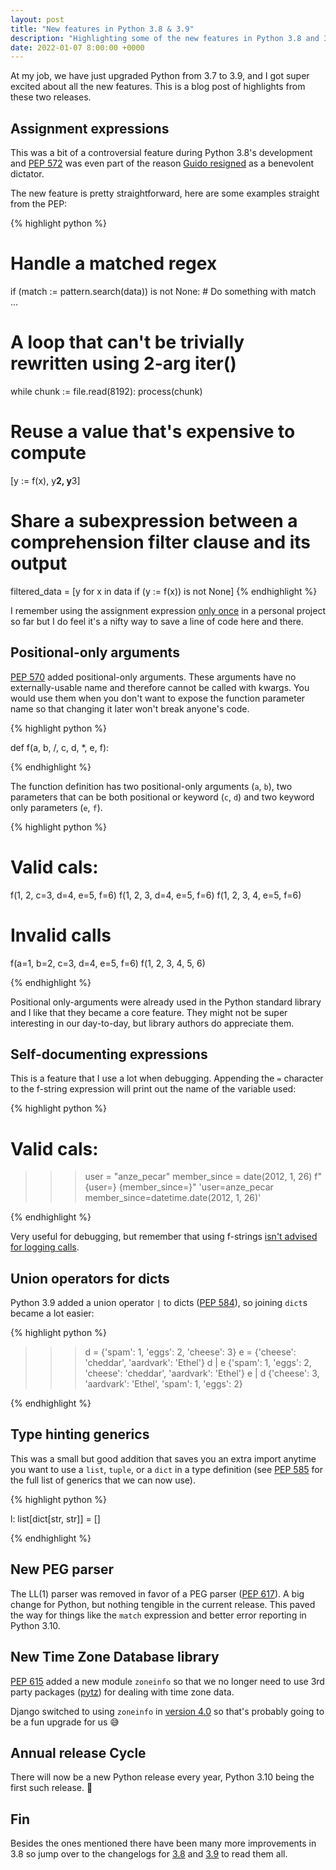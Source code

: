 ```yaml
---
layout: post
title: "New features in Python 3.8 & 3.9"
description: "Highlighting some of the new features in Python 3.8 and 3.9."
date: 2022-01-07 8:00:00 +0000
---
```


At my job, we have just upgraded Python from 3.7 to 3.9, and I got super excited about all the new features. This is a blog post of highlights from these two releases.

## Assignment expressions

This was a bit of a controversial feature during Python 3.8's development and <a href="https://www.python.org/dev/peps/pep-0572/">PEP 572</a> was even part of the reason <a href="https://lwn.net/Articles/759654/">Guido resigned</a> as a benevolent dictator.

The new feature is pretty straightforward, here are some examples straight from the PEP:

<!-- prettier-ignore-start -->
{% highlight python %}
# Handle a matched regex
if (match := pattern.search(data)) is not None: # Do something with match
    ...

# A loop that can't be trivially rewritten using 2-arg iter()
while chunk := file.read(8192):
    process(chunk)

# Reuse a value that's expensive to compute
[y := f(x), y**2, y**3]

# Share a subexpression between a comprehension filter clause and its output
filtered_data = [y for x in data if (y := f(x)) is not None]
{% endhighlight %}
<!-- prettier-ignore-end -->

I remember using the assignment expression <a href="https://github.com/anze3db/botko/blob/b41f5abf7d532a97bc64a01ed016d2f1c6a74bd4/app_test.py#L20">only once</a> in a personal project so far but I do feel it's a nifty way to save a line of code here and there.

## Positional-only arguments

<a href="https://www.python.org/dev/peps/pep-0570/">PEP 570</a> added positional-only arguments. These arguments have no externally-usable name and therefore cannot be called with kwargs. You would use them when you don't want to expose the function parameter name so that changing it later won't break anyone's code.

{% highlight python %}

def f(a, b, /, c, d, \*, e, f):

{% endhighlight %}

The function definition has two positional-only arguments (`a`, `b`), two parameters that can be both positional or keyword (`c`, `d`) and two keyword only parameters (`e`, `f`).

<!-- prettier-ignore-start -->
{% highlight python %}

# Valid cals:
f(1, 2, c=3, d=4, e=5, f=6)
f(1, 2, 3, d=4, e=5, f=6)
f(1, 2, 3, 4, e=5, f=6)

# Invalid calls
f(a=1, b=2, c=3, d=4, e=5, f=6)
f(1, 2, 3, 4, 5, 6)

{% endhighlight %}
<!-- prettier-ignore-end -->

Positional only-arguments were already used in the Python standard library and I like that they became a core feature. They might not be super interesting in our day-to-day, but library authors do appreciate them.

## Self-documenting expressions

This is a feature that I use a lot when debugging. Appending the `=` character to the f-string expression will print out the name of the variable used:

<!-- prettier-ignore-start -->
{% highlight python %}

# Valid cals:
>>> user = "anze_pecar"
>>> member_since = date(2012, 1, 26)
>>> f"{user=} {member_since=}"
'user=anze_pecar member_since=datetime.date(2012, 1, 26)'

{% endhighlight %}
<!-- prettier-ignore-end -->

Very useful for debugging, but remember that using f-strings <a href="https://okomestudio.net/biboroku/2020/04/on-lazy-logging-evaluation/">isn't advised for logging calls</a>.

## Union operators for dicts

Python 3.9 added a union operator `|` to dicts (<a href="https://www.python.org/dev/peps/pep-0584/">PEP 584</a>), so joining `dict`s became a lot easier:

<!-- prettier-ignore-start -->
{% highlight python %}

>>> d = {'spam': 1, 'eggs': 2, 'cheese': 3}
>>> e = {'cheese': 'cheddar', 'aardvark': 'Ethel'}
>>> d | e
{'spam': 1, 'eggs': 2, 'cheese': 'cheddar', 'aardvark': 'Ethel'}
>>> e | d
{'cheese': 3, 'aardvark': 'Ethel', 'spam': 1, 'eggs': 2}

{% endhighlight %}
<!-- prettier-ignore-end -->

## Type hinting generics

This was a small but good addition that saves you an extra import anytime you want to use a `list`, `tuple`, or a `dict` in a type definition (see <a href="https://www.python.org/dev/peps/pep-0585/">PEP 585</a> for the full list of generics that we can now use).

<!-- prettier-ignore-start -->
{% highlight python %}

l: list[dict[str, str]] = []

{% endhighlight %}
<!-- prettier-ignore-end -->

## New PEG parser

The LL(1) parser was removed in favor of a PEG parser (<a href="https://www.python.org/dev/peps/pep-0617/">PEP 617</a>). A big change for Python, but nothing tengible in the current release. This paved the way for things like the `match` expression and better error reporting in Python 3.10.

## New Time Zone Database library

<a href="https://www.python.org/dev/peps/pep-0615/">PEP 615</a> added a new module `zoneinfo` so that we no longer need to use 3rd party packages (<a href="https://pypi.org/project/pytz/">pytz</a>) for dealing with time zone data.

Django switched to using `zoneinfo` in <a href="https://docs.djangoproject.com/en/4.0/releases/4.0/#zoneinfo-default-timezone-implementation">version 4.0</a> so that's probably going to be a fun upgrade for us 😅

## Annual release Cycle

There will now be a new Python release every year, Python 3.10 being the first such release. 🎉

## Fin

Besides the ones mentioned there have been many more improvements in 3.8 so jump over to the changelogs for <a href="https://docs.python.org/3/whatsnew/3.8.html">3.8</a> and <a href="https://docs.python.org/3/whatsnew/3.9.html">3.9</a> to read them all.
